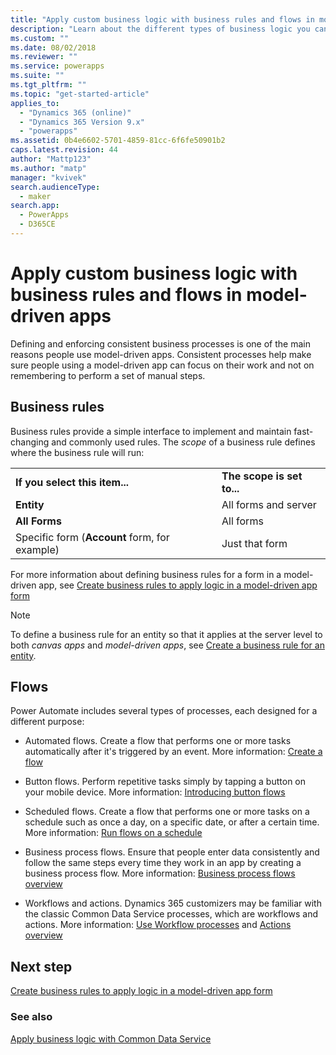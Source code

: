 ```yaml
---
title: "Apply custom business logic with business rules and flows in model-driven apps | MicrosoftDocs"
description: "Learn about the different types of business logic you can use in your app"
ms.custom: ""
ms.date: 08/02/2018
ms.reviewer: ""
ms.service: powerapps
ms.suite: ""
ms.tgt_pltfrm: ""
ms.topic: "get-started-article"
applies_to: 
  - "Dynamics 365 (online)"
  - "Dynamics 365 Version 9.x"
  - "powerapps"
ms.assetid: 0b4e6602-5701-4859-81cc-6f6fe50901b2
caps.latest.revision: 44
author: "Mattp123"
ms.author: "matp"
manager: "kvivek"
search.audienceType: 
  - maker
search.app: 
  - PowerApps
  - D365CE
---
```

# Apply custom business logic with business rules and flows in model-driven apps

Defining and enforcing consistent business processes is one of the main reasons people use model-driven apps. Consistent processes help make sure people using a model-driven app can focus on their work and not on remembering to perform a set of manual steps. 

## Business rules

Business rules provide a simple interface to implement and maintain fast-changing and commonly used rules. The *scope* of a business rule defines where the business rule will run:

|||  
|-|-|  
|**If you select this item...**|**The scope is set to...**|  
|**Entity**|All forms and server|  
|**All Forms**|All forms|  
|Specific form (**Account** form, for example)|Just that form| 

For more information about defining business rules for a form in a model-driven app, see [Create business rules to apply logic in a model-driven app form](create-business-rules-recommendations-apply-logic-form.md)

> [!NOTE]
> To define a business rule for an entity so that it applies at the server level to both *canvas apps* and *model-driven apps*, see [Create a business rule for an entity](/powerapps/maker/common-data-service/data-platform-create-business-rule).

## Flows  
  
Power Automate includes several types of processes, each designed for a different purpose:  

-   Automated flows. Create a flow that performs one or more tasks automatically after it's triggered by an event. More information: [Create a flow](/flow/get-started-logic-flow)
    
-   Button flows. Perform repetitive tasks simply by tapping a button on your mobile device. More information: [Introducing button flows](/flow/introduction-to-button-flows)
  
-   Scheduled flows. Create a flow that performs one or more tasks on a schedule such as once a day, on a specific date, or after a certain time. More information: [Run flows on a schedule](/flow/run-scheduled-tasks)
  
-   Business process flows.  Ensure that people enter data consistently and follow the same steps every time they work in an app by creating a business process flow. More information: [Business process flows overview](/flow/business-process-flows-overview)

-   Workflows and actions. Dynamics 365 customizers may be familiar with the classic Common Data Service processes, which are workflows and actions. More information: [Use Workflow processes](/flow/workflow-processes) and [Actions overview](/powerapps/maker/common-data-service/actions)
  
## Next step

[Create business rules to apply logic in a model-driven app form](create-business-rules-recommendations-apply-logic-form.md)

### See also

[Apply business logic with Common Data Service](../common-data-service/cds-processes.md)
